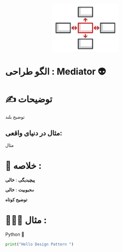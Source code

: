 <p align="center">
  <img src="https://github.com/mojtabapaso/Design-Pattern-Persian/blob/main/img/Behavioral/mediator-mini.png" height="150px" />
</p>

# الگو طراحی :  Mediator 👽

# ✍️ توضیحات 
توضیح بلند

## مثال در دنیای واقعی:
مثال

 # 📝 خلاصه :
**پیچیدیگی** : **خالی** 

م**حبوبیت** : **خالی**

**توضیح کوتاه**

# 👨🏻‍💻 مثال  :
Python 🐍 


```python
print("Hello Design Pattern ")
```

